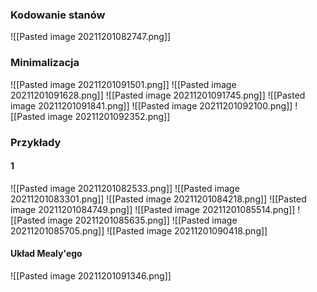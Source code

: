 ### Kodowanie stanów
![[Pasted image 20211201082747.png]]

### Minimalizacja
![[Pasted image 20211201091501.png]]
![[Pasted image 20211201091628.png]]
![[Pasted image 20211201091745.png]]
![[Pasted image 20211201091841.png]]
![[Pasted image 20211201092100.png]]
![[Pasted image 20211201092352.png]]

### Przykłady
#### 1
![[Pasted image 20211201082533.png]]
![[Pasted image 20211201083301.png]]
![[Pasted image 20211201084218.png]]
![[Pasted image 20211201084749.png]]
![[Pasted image 20211201085514.png]]
![[Pasted image 20211201085635.png]]
![[Pasted image 20211201085705.png]]
![[Pasted image 20211201090418.png]]

#### Układ Mealy'ego
![[Pasted image 20211201091346.png]]
